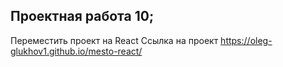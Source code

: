 ## Проектная работа 10;
Переместить проект на React
Ссылка на проект https://oleg-glukhov1.github.io/mesto-react/
